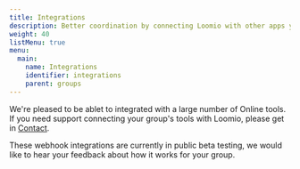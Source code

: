 ```yaml
---
title: Integrations
description: Better coordination by connecting Loomio with other apps you use.
weight: 40
listMenu: true
menu:
  main:
    name: Integrations
    identifier: integrations
    parent: groups
---
```


We're pleased to be ablet to integrated with a large number of Online tools. If you need support connecting your group's tools with Loomio, please get in [Contact](https://www.loomio.org/contact).

These webhook integrations are currently in public beta testing, we would like to hear your feedback about how it works for your group.
